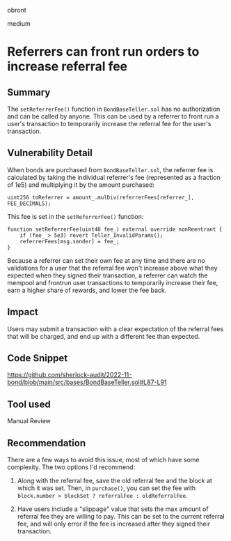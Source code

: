 obront

medium

# Referrers can front run orders to increase referral fee

## Summary

The `setReferrerFee()` function in `BondBaseTeller.sol` has no authorization and can be called by anyone. This can be used by a referrer to front run a user's transaction to temporarily increase the referral fee for the user's transaction.

## Vulnerability Detail

When bonds are purchased from `BondBaseTeller.sol`, the referrer fee is calculated by taking the individual referrer's fee (represented as a fraction of 1e5) and multiplying it by the amount purchased:

```solidity
uint256 toReferrer = amount_.mulDiv(referrerFees[referrer_], FEE_DECIMALS);
```
This fee is set in the `setReferrerFee()` function:
```solidity
function setReferrerFee(uint48 fee_) external override nonReentrant {
    if (fee_ > 5e3) revert Teller_InvalidParams();
    referrerFees[msg.sender] = fee_;
}
```
Because a referrer can set their own fee at any time and there are no validations for a user that the referral fee won't increase above what they expected when they signed their transaction, a referrer can watch the mempool and frontrun user transactions to temporarily increase their fee, earn a higher share of rewards, and lower the fee back.

## Impact

Users may submit a transaction with a clear expectation of the referral fees that will be charged, and end up with a different fee than expected.

## Code Snippet

https://github.com/sherlock-audit/2022-11-bond/blob/main/src/bases/BondBaseTeller.sol#L87-L91

## Tool used

Manual Review

## Recommendation

There are a few ways to avoid this issue, most of which have some complexity. The two options I'd recommend:

1) Along with the referral fee, save the old referral fee and the block at which it was set. Then, in `purchase()`, you can set the fee with `block.number > blockSet ? referralFee : oldReferralFee`.

2) Have users include a "slippage" value that sets the max amount of referral fee they are willing to pay. This can be set to the current referral fee, and will only error if the fee is increased after they signed their transaction.